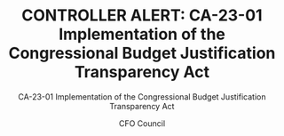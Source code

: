 ---
layout: resources-landing
author: CFO Council
title: "CONTROLLER ALERT&#58; CA-23-01 Implementation of the Congressional Budget Justification Transparency Act"
subtitle: "CA-23-01 Implementation of the Congressional Budget Justification Transparency Act"
doc-link: ../assets/files/CA-23-01 Implementation of the CBJTA.pdf
filters: federal-financial-assistance controller-alert omb 2023
---